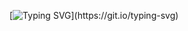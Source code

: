 [![Typing SVG](https://readme-typing-svg.demolab.com/?lines=ngaku+sebagai+programmer+malas+ngoding+.....;ijo+ijo+github+cuma+hasil+update+minor+.....)](https://git.io/typing-svg)
<!--
**teguhe/teguhe** is a ✨ _special_ ✨ repository because its `README.md` (this file) appears on your GitHub profile.
Here are some ideas to get you started:

- 🔭 I’m currently working on "Pemerintah Kota Salatiga"

- 🌱 My work tools include Delphi, Lazarus, VS Code, Android Studio
- 🔭 My Database Expert Skill include MariaDB, MySQL, Postgres, SQLite, Firebird
- ⚡ My Favourite Server OS to work include Alma Linux, CentOS, Fedora Server, Ubuntu Server, Debian Server
- 😄 My Desktop OS include Fedora Workstation, Pop OS, Windows 11 Home

- 👯 I’m looking to collaborate on ...
- 🤔 I’m looking for help with ...
- 💬 Ask me about ...
- 📫 How to reach me: ...
- 😄 Pronouns: ...
- ⚡ Fun fact: ...

.
[![App Platorm](https://doimages.nyc3.cdn.digitaloceanspaces.com/002Blog/0-BLOG-BANNERS/app_platform.png)](https://www.digitalocean.com/products/app-platform)



---

[![Top Langs](https://github-readme-stats-git-masterrstaa-rickstaa.vercel.app/api/top-langs/?username=teguhe&show_icons=true&theme=tokyonight&border_color=0D1117&bg_color=0D1115)](https://github.com/anuraghazra/github-readme-stats)
-->
